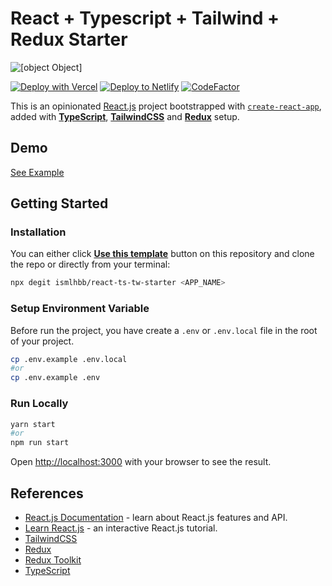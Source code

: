 # React + Typescript + Tailwind + Redux Starter

![[object Object]](https://socialify.git.ci/ismlhbb/react-ts-tw-starter/image?descriptionEditable=An%20opinionated%20React%20%2B%20Typescript%20%2B%20Tailwind%20%2B%20Redux%20Starter.%20%0ANote%3A%20made%20for%20personal%20use&font=Inter&language=1&owner=1&pattern=Charlie%20Brown&theme=Dark)

[![Deploy with Vercel](https://vercel.com/button)](https://vercel.com/import/git?s=https://github.com/ismlhbb/react-ts-tw-starter) [![Deploy to Netlify](https://www.netlify.com/img/deploy/button.svg)](https://app.netlify.com/start/deploy?repository=https://github.com/ismlhbb/react-ts-tw-starter)
[![CodeFactor](https://www.codefactor.io/repository/github/ismlhbb/react-ts-tw-starter/badge)](https://www.codefactor.io/repository/github/ismlhbb/react-ts-tw-starter)

This is an opinionated [React.js](https://reactjs.org/) project bootstrapped with [`create-react-app`](https://github.com/facebook/create-react-app), added with [**TypeScript**](https://www.typescriptlang.org), [**TailwindCSS**](https://tailwindcss.com) and [**Redux**](https://redux-toolkit.js.org/) setup.

## Demo

[See Example](https://react-ts-tw-starter.vercel.app/)

## Getting Started

### Installation

You can either click [**Use this template**](https://github.com/ismlhbb/react-ts-tw-starter/generate) button on this repository and clone the repo or directly from your terminal:

```bash
npx degit ismlhbb/react-ts-tw-starter <APP_NAME>
```

### Setup Environment Variable

Before run the project, you have create a `.env` or `.env.local` file in the root of your project.

```bash
cp .env.example .env.local
#or
cp .env.example .env
```

### Run Locally

```bash
yarn start
#or
npm run start
```
Open [http://localhost:3000](http://localhost:3000) with your browser to see the result. 

## References

- [React.js Documentation](https://reactjs.org/docs/getting-started.html) - learn about React.js features and API.
- [Learn React.js](https://reactjs.org/tutorial/tutorial.html) - an interactive React.js tutorial.
- [TailwindCSS](https://tailwindcss.com)
- [Redux](https://redux.js.org/)
- [Redux Toolkit](https://redux-toolkit.js.org/)
- [TypeScript](https://www.typescriptlang.org)
